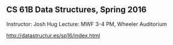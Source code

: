 
## CS 61B Data Structures, Spring 2016
Instructor: Josh Hug
Lecture: MWF 3-4 PM, Wheeler Auditorium

http://datastructur.es/sp16/index.html
